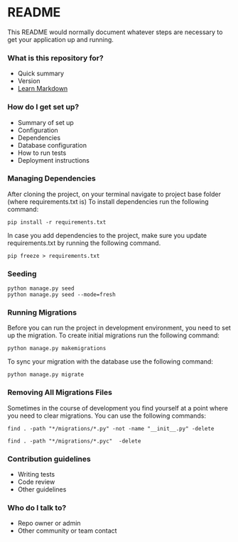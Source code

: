 # README #

This README would normally document whatever steps are necessary to get your application up and running.

### What is this repository for? ###

* Quick summary
* Version
* [Learn Markdown](https://bitbucket.org/tutorials/markdowndemo)

### How do I get set up? ###

* Summary of set up
* Configuration
* Dependencies
* Database configuration
* How to run tests
* Deployment instructions

### Managing Dependencies
After cloning the project, on your terminal navigate to project base folder (where requirements.txt is)
To install dependencies run the following command:

```
pip install -r requirements.txt
```

In case you add dependencies to the project, make sure you update requirements.txt by 
running the following command.

```
pip freeze > requirements.txt
```

### Seeding

```
python manage.py seed 
python manage.py seed --mode=fresh
```

### Running Migrations
Before you can run the project in development environment, you need to set up the 
migration. To create initial migrations run the following command:
```
python manage.py makemigrations
```

To sync your migration with the database use the following command:
```
python manage.py migrate
```

### Removing All Migrations Files
Sometimes in the course of development you find yourself at a point where you need to clear
migrations. You can use the following commands:

```
find . -path "*/migrations/*.py" -not -name "__init__.py" -delete
```

```
find . -path "*/migrations/*.pyc"  -delete
```

### Contribution guidelines ###

* Writing tests
* Code review
* Other guidelines

### Who do I talk to? ###

* Repo owner or admin
* Other community or team contact